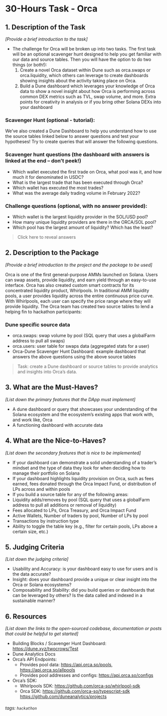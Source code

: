 # 30-Hours Task - Orca

## 1. Description of the Task

*[Provide a brief introduction to the task]*

- The challenge for Orca will be broken up into two tasks. The first task will be an optional scavenger hunt designed to help you get familiar with our data and source tables. Then you will have the option to do two things (or both!):
  1. Create a novel Orca dataset within Dune such as orca.swaps or orca.liquidity, which others can leverage to create dashboards showing insights about the activity taking place on Orca.
  2. Build a Dune dashboard which leverages your knowledge of Orca data to show a novel insight about how Orca is performing across common DEX metrics such as TVL, swap volume, and more. Extra points for creativity in analysis or if you bring other Solana DEXs into your dashboard

### Scavenger Hunt (optional - tutorial):

We’ve also created a Dune Dashboard to help you understand how to use the source tables linked below to answer questions and test your hypotheses! Try to create queries that will answer the following questions.

### Scavenger hunt questions (the dashboard with answers is linked at the end – don’t peek!)

- Which wallet executed the first trade on Orca, what pool was it, and how much it for denominated in USDC?
- What is the largest trade that has been executed through Orca?
- Which wallet has executed the most trades?
- What was the average daily trading volume in February 2022?

### Challenge questions (optional, with no answer provided): 

- Which wallet is the largest liquidity provider in the SOL/USD pool?
- How many unique liquidity providers are there in the ORCA/SOL pool?
- Which pool has the largest amount of liquidity? Which has the least?

> Click here to reveal answers

## 2. Description to the Package

*[Provide a brief introduction to the project and the package to be used]*

Orca is one of the first general-purpose AMMs launched on Solana. Users can swap assets, provide liquidity, and earn yield through an easy-to-use interface. Orca has also created custom smart contracts for its concentrated liquidity product, Whirlpools. In traditional AMM liquidity pools, a user provides liquidity across the entire continuous price curve. With Whirlpools, each user can specify the price range where they will provide liquidity.
The Orca team has created two source tables to lend a helping fin to hackathon participants:

### Dune specific source data

- orca.swaps: swap volume by pool (SQL query that uses a globalFarm address to pull all swaps)
- orca.users: user table for swaps data (aggregated stats for a user)
- Orca-Dune Scavenger Hunt Dashboard: example dashboard that answers the above questions using the above source tables

> Task: create a Dune dashboard or source tables to provide analytics and insights into Orca’s data.

## 3. What are the Must-Haves?

*[List down the primary features that the DApp must implement]*

- A dune dashboard or query that showcases your understanding of the Solana ecosystem and the ecosystem’s existing apps that work with, and work like, Orca
- A functioning dashboard with accurate data

## 4. What are the Nice-to-Haves?

*[List down the secondary features that is nice to be implemented]*

- If your dashboard can demonstrate a solid understanding of a trader’s mindset and the type of data they look for when deciding how to manage their portfolio on Solana
- If your dashboard highlights liquidity provision on Orca, such as fees earned, fees donated through the Orca Impact Fund, or distribution of LPs across and within pools
- If you build a source table for any of the following areas:
- Liquidity adds/removes by pool (SQL query that uses a globalFarm address to pull all additions or removal of liquidity)
- Fees allocated to LPs, Orca Treasury, and Orca Impact Fund
- Active Wallets, Number of traders by pool, Number of LPs by pool
- Transactions by instruction type
- Ability to toggle the table key (e.g., filter for certain pools, LPs above a certain size, etc.)

## 5. **Judging Criteria**

*[List down the judging criteria]*

- Usability and Accuracy: is your dashboard easy to use for users and is the data accurate?
- Insight: does your dashboard provide a unique or clear insight into the Orca or Solana ecosystems?
- Composability and Stability: did you build queries or dashboards that can be leveraged by others? Is the data called and indexed in a sustainable manner?

## 6. Resources

*[List down the links to the open-sourced codebase, documentation or posts that could be helpful to get started]*

- Building Blocks / Scavenger Hunt Dashboard: https://dune.xyz/twocrows/Test
- Dune Analytics Docs
- Orca’s API Endpoints:
  - Provides pool data: https://api.orca.so/pools, https://api.orca.so/allpools
  - Provides pool addresses and configs: https://api.orca.so/configs
- Orca’s SDK:
  - Whirlpools SDK: https://github.com/orca-so/whirlpool-sdk
  - Orca SDK: https://github.com/orca-so/typescript-sdk
https://github.com/duneanalytics/projects

<!-- - https://docs.google.com/document/d/1_hObafwZe4ctjDa9OR8sP2shthfmjVD9gJ1vrlTnFUs/edit#heading=h.bzgaom1ldj5e -->

###### tags: `hackathon`
